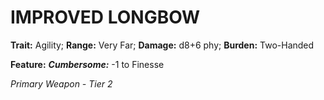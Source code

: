 ﻿# IMPROVED LONGBOW

**Trait:** Agility; **Range:** Very Far; **Damage:** d8+6 phy; **Burden:** Two-Handed

**Feature:** ***Cumbersome:*** -1 to Finesse

*Primary Weapon - Tier 2*
